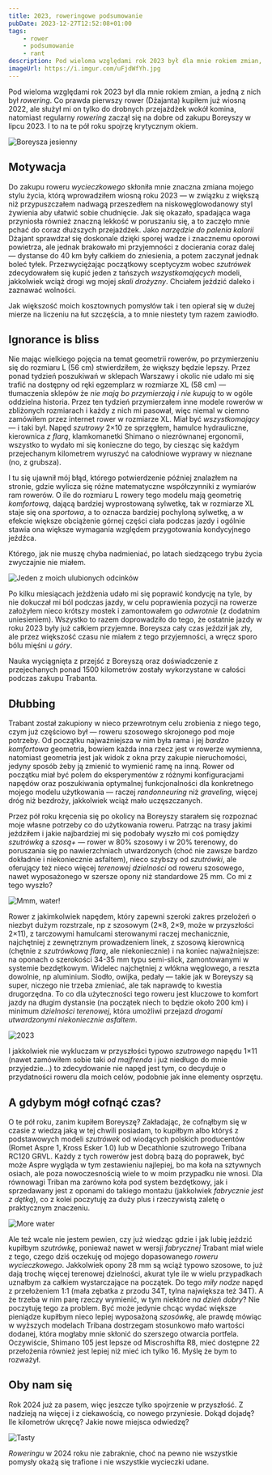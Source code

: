 ```yaml
---
title: 2023, roweringowe podsumowanie
pubDate: 2023-12-27T12:52:08+01:00
tags:
    - rower
    - podsumowanie
    - rant
description: Pod wieloma względami rok 2023 był dla mnie rokiem zmian, a jedną z nich był rowering. Co prawda pierwszy rower (Dżajanta) kupiłem już wiosną 2022, ale służył mi on tylko do drobnych przejażdżek wokół komina, natomiast regularny rowering zaczął się na dobre od zakupu Boreyszy w lipcu 2023. I to na te pół roku spojrzę krytycznym okiem.
imageUrl: https://i.imgur.com/uFjdWfYh.jpg
---
```


Pod wieloma względami rok 2023 był dla mnie rokiem zmian, a jedną z nich był _rowering_. Co prawda pierwszy rower (Dżajanta) kupiłem już wiosną 2022, ale służył mi on tylko do drobnych przejażdżek wokół komina, natomiast regularny _rowering_ zaczął się na dobre od zakupu Boreyszy w lipcu 2023. I to na te pół roku spojrzę krytycznym okiem.

![Boreysza jesienny](https://i.imgur.com/wQk42fyh.jpg)

## Motywacja

Do zakupu roweru _wycieczkowego_ skłoniła mnie znaczna zmiana mojego stylu życia, którą wprowadziłem wiosną roku 2023 &mdash; w związku z większą niż przypuszczałem nadwagą przeszedłem na niskowęglowodanowy styl żywienia aby ułatwić sobie chudnięcie. Jak się okazało, spadająca waga przyniosła również znaczną lekkość w poruszaniu się, a to zaczęło mnie pchać do coraz dłuższych przejażdżek. Jako _narzędzie do palenia kalorii_ Dżajant sprawdzał się doskonale dzięki sporej wadze i znacznemu oporowi powietrza, ale jednak brakowało mi przyjemności z docierania coraz dalej &mdash; dystanse do 40 km były całkiem do zniesienia, a potem zaczynał jednak boleć tyłek. Przezwyciężając początkowy sceptycyzm wobec _szutrówek_ zdecydowałem się kupić jeden z tańszych _wszystkomających_ modeli, jakkolwiek wciąż drogi wg mojej _skali drożyzny_. Chciałem jeździć daleko i zaznawać wolności.

Jak większość moich kosztownych pomysłów tak i ten opierał się w dużej mierze na liczeniu na łut szczęścia, a to mnie niestety tym razem zawiodło.

## Ignorance is bliss

Nie mając wielkiego pojęcia na temat geometrii rowerów, po przymierzeniu się do rozmiaru L (56 cm) stwierdziłem, że większy będzie lepszy. Przez ponad tydzień poszukiwań w sklepach Warszawy i okolic nie udało mi się trafić na dostępny od ręki egzemplarz w rozmiarze XL (58 cm) &mdash; tłumaczenia sklepów że _nie mają bo przymierzają i nie kupują_ to w ogóle oddzielna historia. Przez ten tydzień przymierzałem inne modele rowerów w zbliżonych rozmiarach i każdy z nich mi pasował, więc niemal w ciemno zamówiłem przez internet rower w rozmiarze XL. Miał być _wszystkomający_ &mdash; i taki był. Napęd _szutrowy_ 2&times;10 ze sprzęgłem, hamulce hydrauliczne, kierownica _z flarą_, klamkomanetki Shimano o niezrównanej ergonomii, wszystko to wydało mi się konieczne do tego, by ciesząc się każdym przejechanym kilometrem wyruszyć na całodniowe wyprawy w nieznane (no, z grubsza).

I tu się ujawnił mój błąd, którego potwierdzenie później znalazłem na stronie, gdzie wylicza się różne matematyczne współczynniki z wymiarów ram rowerów. O ile do rozmiaru L rowery tego modelu mają geometrię _komfortową_, dającą bardziej wyprostowaną sylwetkę, tak w rozmiarze XL staje się ona _sportowa_, a to oznacza bardziej pochyloną sylwetkę, a w efekcie większe obciążenie górnej części ciała podczas jazdy i ogólnie stawia ona większe wymagania względem przygotowania kondycyjnego jeźdźca.

Którego, jak nie muszę chyba nadmieniać, po latach siedzącego trybu życia zwyczajnie nie miałem.

![Jeden z moich ulubionych odcinków](https://i.imgur.com/uFjdWfYh.jpg)

Po kilku miesiącach jeżdżenia udało mi się poprawić kondycję na tyle, by nie dokuczał mi ból podczas jazdy, w celu poprawienia pozycji na rowerze założyłem nieco krótszy mostek i zamontowałem go _odwrotnie_ (z dodatnim uniesieniem). Wszystko to razem doprowadziło do tego, że ostatnie jazdy w roku 2023 były już całkiem przyjemne. Boreysza cały czas jeździł jak zły, ale przez większość czasu nie miałem z tego przyjemności, a wręcz sporo bólu mięśni _u góry_.

Nauka wyciągnięta z przejść z Boreyszą oraz doświadczenie z przejechanych ponad 1500 kilometrów zostały wykorzystane w całości podczas zakupu Trabanta.

## Dłubbing

Trabant został zakupiony w nieco przewrotnym celu zrobienia z niego tego, czym już częściowo był &mdash; roweru szosowego skrojonego pod moje potrzeby. Od początku najważniejsza w nim była rama i jej _bardzo komfortowa_ geometria, bowiem każda inna rzecz jest w rowerze wymienna, natomiast geometria jest jak widok z okna przy zakupie nieruchomości, jedyny sposób żeby ją zmienić to wymienić ramę na inną. Rower od początku miał być polem do eksperymentów z różnymi konfiguracjami napędów oraz poszukiwania optymalnej funkcjonalności dla konkretnego mojego modelu użytkowania &mdash; raczej _randonneuring_ niż _graveling_, więcej dróg niż bezdroży, jakkolwiek wciąż mało uczęszczanych.

Przez pół roku kręcenia się po okolicy na Boreyszy starałem się rozpoznać moje własne potrzeby co do użytkowania roweru. Patrząc na trasy jakimi jeździłem i jakie najbardziej mi się podobały wyszło mi coś pomiędzy _szutrówką_ a _szosą+_ &mdash; rower w 80% szosowy i w 20% terenowy, do poruszania się po nawierzchniach utwardzonych (choć nie zawsze bardzo dokładnie i niekoniecznie asfaltem), nieco szybszy od _szutrówki_, ale oferujący też nieco więcej _terenowej dzielności_ od roweru szosowego, nawet wyposażonego w szersze opony niż standardowe 25 mm. Co mi z tego wyszło?

![Mmm, water!](https://i.imgur.com/NfxgZBxh.jpg)

Rower z jakimkolwiek napędem, który zapewni szeroki zakres przelożeń o niezbyt dużym rozstrzale, np z szosowym (2&times;8, 2&times;9, może w przyszłości 2&times;11), z tarczowymi hamulcami sterowanymi raczej mechanicznie, najchętniej z zewnętrznym prowadzeniem linek, z szosową kierownicą (chętnie z _szutrówkową flarą_, ale niekoniecznie) i na koniec najważniejsze: na oponach o szerokości 34-35 mm typu semi-slick, zamontowanymi w systemie bezdętkowym. Widelec najchętniej z włókna węglowego, a reszta dowolnie, np aluminium. Siodło, owijka, pedały &mdash; takie jak w Boreyszy są super, niczego nie trzeba zmieniać, ale tak naprawdę to kwestia drugorzędna. To co dla użyteczności tego roweru jest kluczowe to komfort jazdy na długim dystansie (na początek niech to będzie około 200 km) i minimum _dzielności terenowej_, która umożliwi przejazd _drogami utwardzonymi niekoniecznie asfaltem_.

![2023](https://i.imgur.com/ZS9Rczbh.png)

I jakkolwiek nie wykluczam w przyszłości typowo _szutrowego_ napędu 1&times;11 (nawet zamówiłem sobie taki _od majfrenda_ i już niedługo do mnie przyjedzie...) to zdecydowanie nie napęd jest tym, co decyduje o przydatności roweru dla moich celów, podobnie jak inne elementy osprzętu.

## A gdybym mógł cofnąć czas?

O te pół roku, zanim kupiłem Boreyszę? Zakładając, że cofnąłbym się w czasie z wiedzą jaką w tej chwili posiadam, to kupiłbym albo któryś z podstawowych modeli _szutrówek_ od wiodących polskich producentów (Romet Aspre 1, Kross Esker 1.0) lub w Decathlonie szutrowego Tribana RC120 GRVL. Każdy z tych rowerów jest dobrą bazą do poprawek, być może Aspre wygląda w tym zestawieniu najlepiej, bo ma koła na sztywnych osiach, ale poza nowoczesnością wiele to w moim przypadku nie wnosi. Dla równowagi Triban ma zarówno koła pod system bezdętkowy, jak i sprzedawany jest z oponami do takiego montażu (jakkolwiek _fabrycznie jest z dętką_), co z kolei poczytuję za duży plus i rzeczywistą zaletę o praktycznym znaczeniu.

![More water](https://i.imgur.com/hRRUxd6h.jpg)

Ale też wcale nie jestem pewien, czy już wiedząc gdzie i jak lubię jeździć kupiłbym _szutrówkę_, ponieważ nawet w wersji _fabrycznej_ Trabant miał wiele z tego, czego dziś oczekuję od mojego dopasowanego _roweru wycieczkowego_. Jakkolwiek opony 28 mm są wciąż typowo szosowe, to już dają trochę więcej terenowej dzielności, akurat tyle ile w wielu przypadkach uznałbym za całkiem wystarczające na początek. Do tego _miły nodze_ napęd z przełożeniem 1:1 (mała zębatka z przodu 34T, tylna największa też 34T). A że trzeba w nim parę rzeczy wymienić, w tym niektóre _na dzień dobry_? Nie poczytuję tego za problem. Być może jedynie chcąc wydać większe pieniądze kupiłbym nieco lepiej wyposażoną _szosówkę_, ale prawdę mówiąc w wyższych modelach Tribana dostrzegam stosunkowo mało wartości dodanej, która mogłaby mnie skłonić do szerszego otwarcia portfela. Oczywiście, Shimano 105 jest lepsze od Miscroshifta R8, mieć dostępne 22 przełożenia również jest lepiej niż mieć ich tylko 16. Myślę że bym to rozważył.

## Oby nam się

Rok 2024 już za pasem, więc jeszcze tylko spojrzenie w przyszłość. Z nadzieją na więcej i z ciekawością, co nowego przyniesie. Dokąd dojadę? Ile kilometrów ukręcę? Jakie nowe miejsca odwiedzę?

![Tasty](https://i.imgur.com/JZSb55Ah.jpg)

_Roweringu_ w 2024 roku nie zabraknie, choć na pewno nie wszystkie pomysły okażą się trafione i nie wszystkie wycieczki udane.
